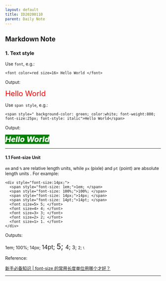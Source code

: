 ```yaml
---
layout: default
title: ID20200110
parent: Daily Note
---
```


## Markdown Note

### 1. Text style

Use ```font```, e.g.:

```
<font color=red size=16> Hello World </font>
```

Output:

<font color=red size=5> Hello World </font>

Use ```span style```, e.g.:

``` 
<span style=" background-color: green; color:white; font-weight:800; font-size:25px; font-style: italic">Hello World</span>
```

Output:

<span style=" background-color: green; color:white; font-weight:800; font-size:25px; font-style: italic">Hello World</span>

---

#### 1.1 Font-size Unit

```em``` and ```%``` are relative length units, while ```px``` (pixle) and ```pt``` (point) are absolute length units . For example:

```
<div style="font-size:14px;">
  <span style="font-size: 1em;">1em; </span>
  <span style="font-size: 100%;">100%; </span>
  <span style="font-size: 14px;">14px; </span>
  <span style="font-size: 14pt;">14pt; </span>
  <font size=5> 5; </font>
  <font size=4> 4; </font>
  <font size=3> 3; </font>
  <font size=2> 2; </font>
  <font size=1> 1. </font>
</div>
```

Outputs:

<div style="font-size:14px;">
  <span style="font-size: 1em;">1em; </span>
  <span style="font-size: 100%;">100%; </span>
  <span style="font-size: 14px;">14px; </span>
  <span style="font-size: 14pt;">14pt; </span>
  <font size=5> 5; </font>
  <font size=4> 4; </font>
  <font size=3> 3; </font>
  <font size=2> 2; </font>
  <font size=1> 1. </font>
</div>

Reference: 

[<font>新手必备知识 | font-size 的常用长度单位用哪个才好？</font>](https://zhuanlan.zhihu.com/p/24519103)

---
